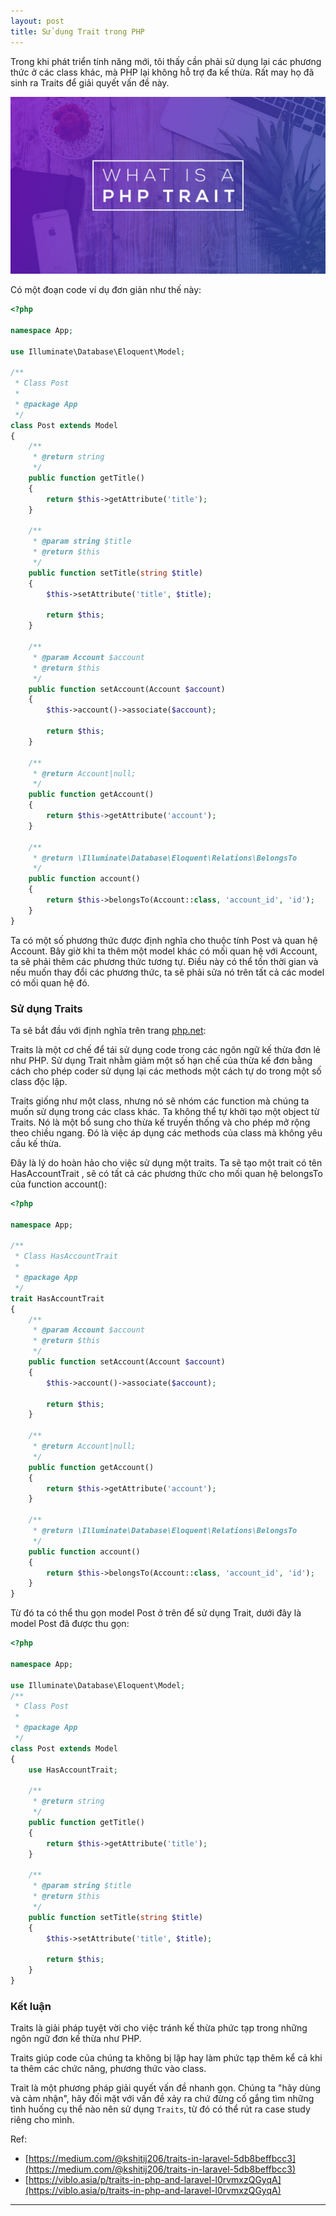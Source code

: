 ```yaml
---
layout: post
title: Sử dụng Trait trong PHP
---
```


Trong khi phát triển tính năng mới, tôi thấy cần phải sử dụng lại các phương thức ở các class khác, mà PHP lại không hỗ trợ đa kế thừa. Rất may họ đã sinh ra Traits để giải quyết vấn đề này.

![](/images/posts/develo-design-social-hero-1024x536.jpg)

Có một đoạn code ví dụ đơn giản như thế này:
```php
<?php

namespace App;

use Illuminate\Database\Eloquent\Model;

/**
 * Class Post
 *
 * @package App
 */
class Post extends Model
{
    /**
     * @return string
     */
    public function getTitle()
    {
        return $this->getAttribute('title');
    }

    /**
     * @param string $title
     * @return $this
     */
    public function setTitle(string $title)
    {
        $this->setAttribute('title', $title);

        return $this;
    }

    /**
     * @param Account $account
     * @return $this
     */
    public function setAccount(Account $account)
    {
        $this->account()->associate($account);

        return $this;
    }

    /**
     * @return Account|null;
     */
    public function getAccount()
    {
        return $this->getAttribute('account');
    }

    /**
     * @return \Illuminate\Database\Eloquent\Relations\BelongsTo
     */
    public function account()
    {
        return $this->belongsTo(Account::class, 'account_id', 'id');
    }
}
```

Ta có một số phương thức được định nghĩa cho thuộc tính Post và quan hệ Account. Bây giờ khi ta thêm một model khác có mối quan hệ với Account, ta sẽ phải thêm các phương thức tương tự. Điều này có thể tốn thời gian và nếu muốn thay đổi các phương thức, ta sẽ phải sửa nó trên tất cả các model có mối quan hệ đó.

### Sử dụng Traits
Ta sẽ bắt đầu với định nghĩa trên trang [php.net](https://www.php.net/manual/en/language.oop5.traits.php):

Traits là một cơ chế để tái sử dụng code trong các ngôn ngữ kế thừa đơn lẻ như PHP. Sử dụng Trait nhằm giảm một số hạn chế của thừa kế đơn bằng cách cho phép coder sử dụng lại các methods một cách tự do trong một số class độc lập.

Traits giống như một class, nhưng nó sẽ nhóm các function mà chúng ta muốn sử dụng trong các class khác. Ta không thể tự khởi tạo một object từ Traits. Nó là một bổ sung cho thừa kế truyền thống và cho phép mở rộng theo chiều ngang. Đó là việc áp dụng các methods của class mà không yêu cầu kế thừa.

Đây là lý do hoàn hảo cho việc sử dụng một traits. Ta sẽ tạo một trait có tên HasAccountTrait , sẽ có tất cả các phương thức cho mối quan hệ belongsTo của function account():

```php
<?php

namespace App;

/**
 * Class HasAccountTrait
 *
 * @package App
 */
trait HasAccountTrait
{
    /**
     * @param Account $account
     * @return $this
     */
    public function setAccount(Account $account)
    {
        $this->account()->associate($account);

        return $this;
    }

    /**
     * @return Account|null;
     */
    public function getAccount()
    {
        return $this->getAttribute('account');
    }

    /**
     * @return \Illuminate\Database\Eloquent\Relations\BelongsTo
     */
    public function account()
    {
        return $this->belongsTo(Account::class, 'account_id', 'id');
    }
}
```

Từ đó ta có thể thu gọn model Post ở trên để sử dụng Trait, dưới đây là model Post đã được thu gọn:
```php
<?php

namespace App;

use Illuminate\Database\Eloquent\Model;
/**
 * Class Post
 *
 * @package App
 */
class Post extends Model
{
    use HasAccountTrait;

    /**
     * @return string
     */
    public function getTitle()
    {
        return $this->getAttribute('title');
    }

    /**
     * @param string $title
     * @return $this
     */
    public function setTitle(string $title)
    {
        $this->setAttribute('title', $title);

        return $this;
    }
}
```

### Kết luận
Traits là giải pháp tuyệt vời cho việc tránh kế thừa phức tạp trong những ngôn ngữ đơn kế thừa như PHP.

Traits giúp code của chúng ta không bị lặp hay làm phức tạp thêm kể cả khi ta thêm các chức năng, phương thức vào class.

Trait là một phương pháp giải quyết vấn đề nhanh gọn. Chúng ta "hãy dùng và cảm nhận", hãy đối mặt với vấn đề xảy ra chứ đừng cố gắng tìm những tình huống cụ thể nào nên sử dụng `Traits`, từ đó có thể rút ra case study riêng cho mình.

Ref:
- [https://medium.com/@kshitij206/traits-in-laravel-5db8beffbcc3](https://medium.com/@kshitij206/traits-in-laravel-5db8beffbcc3)
- [https://viblo.asia/p/traits-in-php-and-laravel-l0rvmxzQGyqA](https://viblo.asia/p/traits-in-php-and-laravel-l0rvmxzQGyqA)

---
